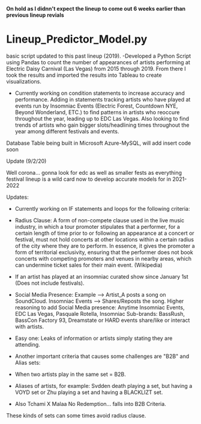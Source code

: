 **On hold as I didnn't expect the lineup to come out 6 weeks earlier than previous lineup revials**
# Lineup_Predictor_Model.py
basic script updated to this past lineup (2019). 
-Developed a Python Script using Pandas to count the number of appearances of artists performing at Electric Daisy Carnival (Las Vegas) from 2015 through 2019. From there I took the results and imported the results into Tableau to create visualizations.

- Currently working on condition statements to increase accuracy and performance.
Adding in statements tracking artists who have played at events run by Insomniac Events (Electric Forest, Countdown NYE, Beyond Wonderland, ETC.) to find patterns in artists who reoccure throughout the year, leading up to EDC Las Vegas.
Also looking to find trends of artists who gain bigger slots/headlining times throughout the year among different festivals and events. 

Database Table being built in Microsoft Azure-MySQL, will add insert code soon

Update (9/2/20)

Well corona... gonna look for edc as well as smaller fests as everything festival lineup is a wild card now to develop accurate models for in 2021-2022

Updates: 
- Currently working on IF statements and loops for the following criteria:

- Radius Clause: A form of non-compete clause used in the live music industry, in which a tour promoter stipulates that a performer, for a certain length of time prior to or following an appearance at a concert or festival, must not hold concerts at other locations within a certain radius of the city where they are to perform. In essence, it gives the promoter a form of territorial exclusivity, ensuring that the performer does not book concerts with competing promoters and venues in nearby areas, which can undermine ticket sales for their main event. (Wikipedia)
- If an artist has played at an insomniac curated show since January 1st (Does not include festivals). 
- Social Media Presence: Example --> Artist_A posts a song on SoundCloud. Insomniac Events --> Shares/Reposts the song. 
Higher reasoning to add Social Media presence: Anytime Insomniac Events, EDC Las Vegas, Pasquale Rotella, Insomniac Sub-brands: BassRush, BassCon Factory 93, Dreamstate or HARD events share/like or interact with artists. 
- Easy one: Leaks of information or artists simply stating they are attending. 


- Another important criteria that causes some challenges are "B2B" and Alias sets:
- When two artists play in the same set = B2B. 
- Aliases of artists, for example: Svdden death playing a set, but having a VOYD set or Zhu playing a set and having a BLACKLIZT set. 
- Also Tchami X Malaa No Redemption... falls into B2B Criteria. 

These kinds of sets can some times avoid radius clause. 
